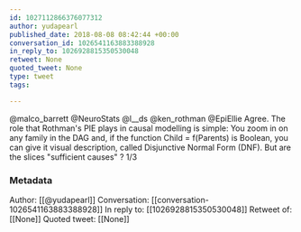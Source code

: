 ```yaml
---
id: 1027112866376077312
author: yudapearl
published_date: 2018-08-08 08:42:44 +00:00
conversation_id: 1026541163883388928
in_reply_to: 1026928815350530048
retweet: None
quoted_tweet: None
type: tweet
tags:

---
```


@malco_barrett @NeuroStats @l__ds @ken_rothman @EpiEllie Agree. The role that Rothman's PIE plays in causal modelling is simple: You zoom in on any family in the DAG and, if the function Child = f(Parents) is Boolean, you can give it visual description, called Disjunctive Normal Form (DNF). But are
the slices "sufficient causes" ? 1/3

### Metadata

Author: [[@yudapearl]]
Conversation: [[conversation-1026541163883388928]]
In reply to: [[1026928815350530048]]
Retweet of: [[None]]
Quoted tweet: [[None]]
